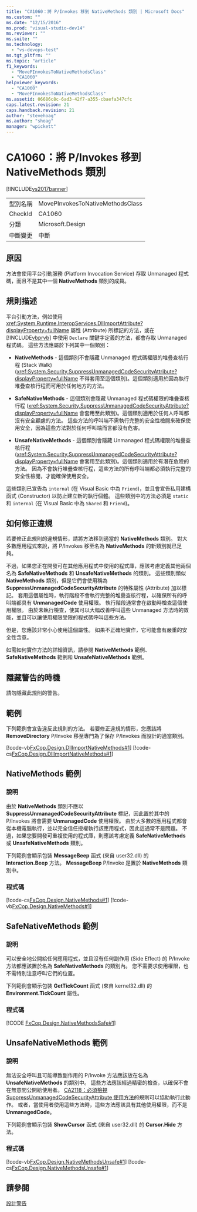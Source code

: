 ```yaml
---
title: "CA1060：將 P/Invokes 移到 NativeMethods 類別 | Microsoft Docs"
ms.custom: ""
ms.date: "12/15/2016"
ms.prod: "visual-studio-dev14"
ms.reviewer: ""
ms.suite: ""
ms.technology: 
  - "vs-devops-test"
ms.tgt_pltfrm: ""
ms.topic: "article"
f1_keywords: 
  - "MovePInvokesToNativeMethodsClass"
  - "CA1060"
helpviewer_keywords: 
  - "CA1060"
  - "MovePInvokesToNativeMethodsClass"
ms.assetid: 06686c8c-6ad3-42f7-a355-cbaefa347cfc
caps.latest.revision: 21
caps.handback.revision: 21
author: "stevehoag"
ms.author: "shoag"
manager: "wpickett"
---
```

# CA1060：將 P/Invokes 移到 NativeMethods 類別
[!INCLUDE[vs2017banner](../code-quality/includes/vs2017banner.md)]

|||  
|-|-|  
|型別名稱|MovePInvokesToNativeMethodsClass|  
|CheckId|CA1060|  
|分類|Microsoft.Design|  
|中斷變更|中斷|  
  
## 原因  
 方法會使用平台引動服務 \(Platform Invocation Service\) 存取 Unmanaged 程式碼，而且不是其中一個 **NativeMethods** 類別的成員。  
  
## 規則描述  
 平台引動方法，例如使用 <xref:System.Runtime.InteropServices.DllImportAttribute?displayProperty=fullName> 屬性 \(Attribute\) 所標記的方法，或在 [!INCLUDE[vbprvb](../code-quality/includes/vbprvb_md.md)] 中使用 `Declare` 關鍵字定義的方法，都會存取 Unmanaged 程式碼。  這些方法應屬於下列其中一個類別：  
  
-   **NativeMethods** \- 這個類別不會隱藏 Unmanaged 程式碼權限的堆疊查核行程 \(Stack Walk\) \(<xref:System.Security.SuppressUnmanagedCodeSecurityAttribute?displayProperty=fullName> 不得套用至這個類別\)。這個類別適用於因為執行堆疊查核行程而可用於任何地方的方法。  
  
-   **SafeNativeMethods** \- 這個類別會隱藏 Unmanaged 程式碼權限的堆疊查核行程 \(<xref:System.Security.SuppressUnmanagedCodeSecurityAttribute?displayProperty=fullName> 會套用至此類別\)。這個類別適用於任何人呼叫都沒有安全顧慮的方法。  這些方法的呼叫端不需執行完整的安全性檢閱來確保使用安全，因為這些方法對於任何呼叫端而言都沒有危害。  
  
-   **UnsafeNativeMethods** \- 這個類別會隱藏 Unmanaged 程式碼權限的堆疊查核行程 \(<xref:System.Security.SuppressUnmanagedCodeSecurityAttribute?displayProperty=fullName> 會套用至此類別\)。這個類別適用於有潛在危險的方法。  因為不會執行堆疊查核行程，這些方法的所有呼叫端都必須執行完整的安全性檢閱，才能確保使用安全。  
  
 這些類別已宣告為 `internal` \(在 Visual Basic 中為 `Friend`\)，並且會宣告私用建構函式 \(Constructor\) 以防止建立新的執行個體。  這些類別中的方法必須是 `static` 和 `internal` \(在 Visual Basic 中為 `Shared` 和 `Friend`\)。  
  
## 如何修正違規  
 若要修正此規則的違規情形，請將方法移到適當的 **NativeMethods** 類別。  對大多數應用程式來說，將 P\/Invokes 移至名為 **NativeMethods** 的新類別就已足夠。  
  
 不過，如果您正在開發可在其他應用程式中使用的程式庫，應該考慮定義其他兩個名為 **SafeNativeMethods** 和 **UnsafeNativeMethods** 的類別。  這些類別類似 **NativeMethods** 類別，但是它們會使用稱為 **SuppressUnmanagedCodeSecurityAttribute** 的特殊屬性 \(Attribute\) 加以標記。  套用這個屬性時，執行階段不會執行完整的堆疊查核行程，以確保所有的呼叫端都具有 **UnmanagedCode** 使用權限。  執行階段通常會在啟動時檢查這個使用權限。  由於未執行檢查，使其可以大幅改善呼叫這些 Unmanaged 方法時的效能，並且可以讓使用權限受限的程式碼呼叫這些方法。  
  
 但是，您應該非常小心使用這個屬性。  如果不正確地實作，它可能會有嚴重的安全性含意。  
  
 如需如何實作方法的詳細資訊，請參閱 **NativeMethods** 範例、**SafeNativeMethods** 範例和 **UnsafeNativeMethods** 範例。  
  
## 隱藏警告的時機  
 請勿隱藏此規則的警告。  
  
## 範例  
 下列範例會宣告違反此規則的方法。  若要修正違規的情形，您應該將 **RemoveDirectory** P\/Invoke 移至專門為了保存 P\/Invokes 而設計的適當類別。  
  
 [!code-vb[FxCop.Design.DllImportNativeMethods#1](../code-quality/codesnippet/VisualBasic/ca1060-move-p-invokes-to-nativemethods-class_1.vb)]
 [!code-cs[FxCop.Design.DllImportNativeMethods#1](../code-quality/codesnippet/CSharp/ca1060-move-p-invokes-to-nativemethods-class_1.cs)]  
  
## NativeMethods 範例  
  
### 說明  
 由於 **NativeMethods** 類別不應以 **SuppressUnmanagedCodeSecurityAttribute** 標記，因此置於其中的 P\/Invokes 將會需要 **UnmanagedCode** 使用權限。  由於大多數的應用程式都會從本機電腦執行，並以完全信任授權執行該應用程式，因此這通常不是問題。  不過，如果您要開發可重複使用的程式庫，則應該考慮定義 **SafeNativeMethods** 或 **UnsafeNativeMethods** 類別。  
  
 下列範例會顯示包裝 **MessageBeep** 函式 \(來自 user32.dll\) 的 **Interaction.Beep** 方法。  **MessageBeep** P\/Invoke 是置於 **NativeMethods** 類別中。  
  
### 程式碼  
 [!code-cs[FxCop.Design.NativeMethods#1](../code-quality/codesnippet/CSharp/ca1060-move-p-invokes-to-nativemethods-class_2.cs)]
 [!code-vb[FxCop.Design.NativeMethods#1](../code-quality/codesnippet/VisualBasic/ca1060-move-p-invokes-to-nativemethods-class_2.vb)]  
  
## SafeNativeMethods 範例  
  
### 說明  
 可以安全地公開給任何應用程式，並且沒有任何副作用 \(Side Effect\) 的 P\/Invoke 方法都應該置於名為 **SafeNativeMethods** 的類別內。  您不需要求使用權限，也不需特別注意呼叫它們的位置。  
  
 下列範例會顯示包裝 **GetTickCount** 函式 \(來自 kernel32.dll\) 的 **Environment.TickCount** 屬性。  
  
### 程式碼  
 [!CODE [FxCop.Design.NativeMethodsSafe#1](../CodeSnippet/VS_Snippets_CodeAnalysis/FxCop.Design.NativeMethodsSafe#1)]  
  
## UnsafeNativeMethods 範例  
  
### 說明  
 無法安全呼叫且可能導致副作用的 P\/Invoke 方法應該放在名為 **UnsafeNativeMethods** 的類別中。  這些方法應該經過精密的檢查，以確保不會在無意間公開給使用者。  [CA2118：必須檢視 SuppressUnmanagedCodeSecurityAttribute 使用方法](../code-quality/ca2118-review-suppressunmanagedcodesecurityattribute-usage.md)的規則可以協助執行此動作。  或者，當使用者使用這些方法時，這些方法應該具有其他使用權限，而不是 **UnmanagedCode**。  
  
 下列範例會顯示包裝 **ShowCursor** 函式 \(來自 user32.dll\) 的 **Cursor.Hide** 方法。  
  
### 程式碼  
 [!code-vb[FxCop.Design.NativeMethodsUnsafe#1](../code-quality/codesnippet/VisualBasic/ca1060-move-p-invokes-to-nativemethods-class_3.vb)]
 [!code-cs[FxCop.Design.NativeMethodsUnsafe#1](../code-quality/codesnippet/CSharp/ca1060-move-p-invokes-to-nativemethods-class_3.cs)]  
  
## 請參閱  
 [設計警告](../code-quality/design-warnings.md)